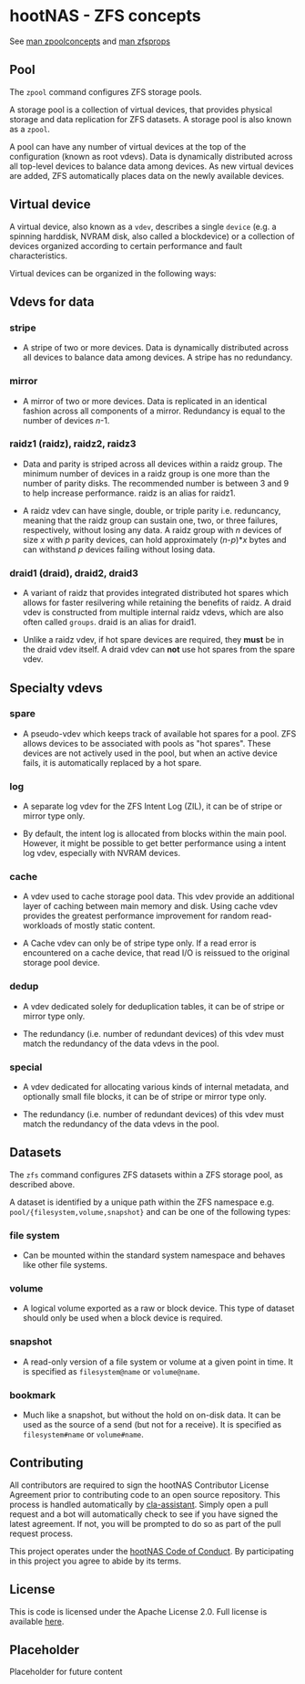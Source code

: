 # hootNAS - ZFS concepts

See [man zpoolconcepts](https://openzfs.github.io/openzfs-docs/man/7/zpoolconcepts.7.html)
and [man zfsprops](https://openzfs.github.io/openzfs-docs/man/7/zfsprops.7.html) 


## Pool

The `zpool` command configures ZFS storage pools.

A storage pool is a collection of virtual devices, that provides physical 
storage and data replication for ZFS datasets.  A storage pool is also known as 
a `zpool`.

A pool can have any number of virtual devices at the top of the configuration 
(known as root vdevs).  Data is dynamically distributed across all top-level 
devices to balance data among devices.  As new virtual devices are added, ZFS 
automatically places data on the newly available devices.

## Virtual device

A virtual device, also known as a `vdev`, describes a single `device` (e.g. a 
spinning harddisk, NVRAM disk, also called a blockdevice) or a collection of 
devices organized according to certain performance and fault characteristics. 

Virtual devices can be organized in the following ways:

## Vdevs for data

### stripe
- A stripe of two or more devices. Data is dynamically distributed across all 
devices to balance data among devices. A stripe has no redundancy.

### mirror
- A mirror of two or more devices. Data is replicated in an identical fashion 
across all components of a mirror. Redundancy is equal to the number of devices 
*n*-1.

### raidz1 (raidz), raidz2, raidz3
- Data and parity is striped across all devices within a raidz group. The 
minimum number of devices in a raidz group is one more than the number of 
parity disks. The recommended number is between 3 and 9 to help increase 
performance. raidz is an alias for raidz1. 

- A raidz vdev can have single, double, or triple parity i.e. reduncancy, 
meaning that the raidz group can sustain one, two, or three failures, 
respectively, without losing any data. A raidz group with *n* devices of size 
*x* with *p* parity devices, can hold approximately (*n*-*p*)**x* bytes and 
can withstand *p* devices failing without losing data. 

### draid1 (draid), draid2, draid3
- A variant of raidz that provides integrated distributed hot spares which 
allows for faster resilvering while retaining the benefits of raidz.  A draid
vdev is constructed from multiple internal raidz vdevs, which are also often 
called `groups`. draid is an alias for draid1.

- Unlike a raidz vdev, if hot spare devices are required, they **must** be in 
the draid vdev itself. A draid vdev can **not** use hot spares from the 
spare vdev.

## Specialty vdevs

### spare
- A pseudo-vdev which keeps track of available hot spares for a pool. ZFS 
allows devices to be associated with pools as "hot spares". These devices are 
not actively used in the pool, but when an active device fails, it is 
automatically replaced by a hot spare.

### log
- A separate log vdev for the ZFS Intent Log (ZIL), it can be of stripe or
mirror type only.

- By default, the intent log is allocated from blocks within the main pool. 
However, it might be possible to get better performance using a intent log 
vdev, especially with NVRAM devices.

### cache
- A vdev used to cache storage pool data. This vdev provide an additional 
layer of caching between main memory and disk. Using cache vdev provides the 
greatest performance improvement for random read-workloads of mostly static 
content.

- A Cache vdev can only be of stripe type only. If a read 
error is encountered on a cache device, that read I/O is reissued to the 
original storage pool device.

### dedup
- A vdev dedicated solely for deduplication tables, it can be of stripe or
mirror type only.

- The redundancy (i.e. number of redundant devices) of this vdev must match the 
redundancy of the data vdevs in the pool.

### special
- A vdev dedicated for allocating various kinds of internal metadata, 
and optionally small file blocks, it can be of stripe or mirror type only.

- The redundancy (i.e. number of redundant devices) of this vdev must match the 
redundancy of the data vdevs in the pool.

## Datasets

The `zfs` command configures ZFS datasets within a ZFS storage pool, as 
described above. 

A dataset is identified by a unique path within the ZFS namespace e.g. 
`pool/{filesystem,volume,snapshot}` and can be one of the following types:

### file system
- Can be mounted within the standard system namespace and behaves like other 
file systems.

### volume
- A logical volume exported as a raw or block device.  This type of dataset 
should only be used when a block device is required.

### snapshot
- A read-only version of a file system or volume at a given point in time. It is 
specified as `filesystem@name` or `volume@name`.

### bookmark
- Much like a snapshot, but without the hold on on-disk data. It can be used as 
the source of a send (but not for a receive). It is specified as 
`filesystem#name` or `volume#name`.

## Contributing

All contributors are required to sign the hootNAS Contributor 
License Agreement prior to contributing code to an open source repository. This 
process is handled automatically by [cla-assistant](https://cla-assistant.io/). 
Simply open a pull request and a bot will automatically check to see if you 
have signed the latest agreement. If not, you will be prompted to do so as part 
of the pull request process. 

This project operates under the [hootNAS Code of Conduct](#placeholder). By 
participating in this project you agree to abide by its terms. 

## License

This is code is licensed under the Apache License 2.0. Full license is 
available [here](../LICENSE).

## Placeholder

Placeholder for future content